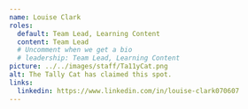 ```yaml
---
name: Louise Clark
roles:
  default: Team Lead, Learning Content
  content: Team Lead
  # Uncomment when we get a bio
  # leadership: Team Lead, Learning Content
picture: ../../images/staff/Ta11yCat.png
alt: The Tally Cat has claimed this spot.
links:
  linkedin: https://www.linkedin.com/in/louise-clark070607
---
```

